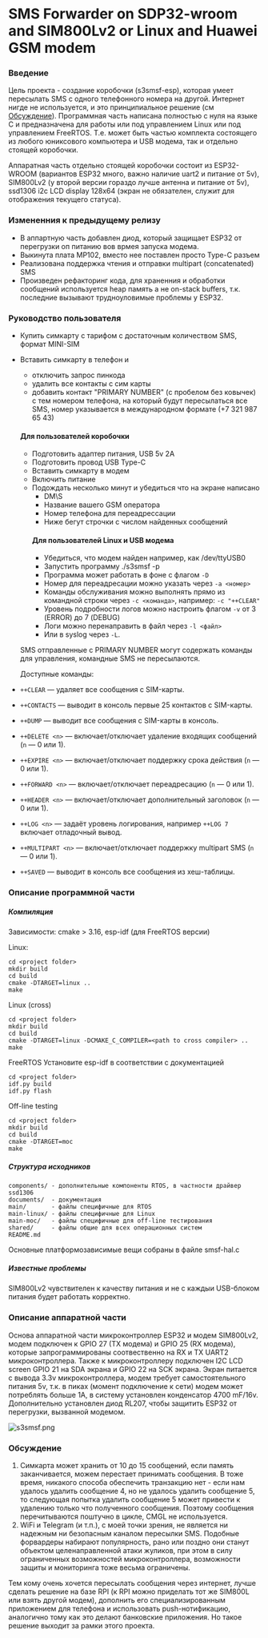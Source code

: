 # SMS Forwarder on SDP32-wroom and SIM800Lv2 or Linux and Huawei GSM modem

### Введение

Цель проекта - создание коробочки (s3smsf-esp), которая умеет пересылать SMS с одного телефонного номера на другой. Интернет нигде не используется, и это принципиальное решение (см [Обсуждение]()).
Программная часть написана полностью с нуля на языке C и предназначена для работы или под управлением Linux или под управлением FreeRTOS.  Т.е. может быть частью комплекта состоящего из любого юниксового компьютера и USB модема, так и отдельно стоящей коробочки.

Аппаратная часть отдельно стоящей коробочки состоит из ESP32-WROOM (вариантов ESP32 много, важно наличие uart2 и питание от 5v), SIM800Lv2 (у второй версии гораздо лучше антенна и питание от 5v), ssd1306 i2c LCD  display 128x64 (экран не обязателен, служит для отображения текущего статуса).

### Измененния к предыдущему релизу
  - В аппартную часть добавлен диод, который защищает ESP32 от перегрузки оп питанию вов врмея запуска модема.
  - Выкинута плата MP102, вместо нее поставлен просто Type-C разъем
  - Реализована поддержка чтения и отправки multipart (concatenated) SMS
  - Произведен рефакторинг кода, для храненния и обработки сообщений используется heap память а не on-stack buffers, т.к. последние вызывают трудноуловимые проблемы у ESP32.


### Руководство пользователя
- Купить симкарту с тарифом с достаточным  количеством SMS, формат MINI-SIM
- Вставить симкарту в телефон и
    - отключить запрос пинкода
    - удалить все контакты с сим карты
    - добавить контакт "PRIMARY NUMBER" (с пробелом без ковычек) с тем номером телефона, на который будут пересылаться все SMS, номер указывается в международном формате (+7 321 987 65 43)
  #### Для пользователей коробочки
  - Подготовить адаптер питания, USB 5v 2A
  - Подготовить провод USB Type-C
  - Вставить симкарту в модем
  - Включить питание
  - Подождать несколько минут и убедиться что на экране написано
      - DM\S <version>
      - Название вашего GSM оператора
      - Номер телефона для переадрессации
      - Ниже бегут строчки с числом найденных сообщений
    #### Для пользователей Linux и USB модема
    - Убедиться, что модем найден например, как /dev/ttyUSB0
    - Запустить программу ./s3smsf -p <port>
    - Программа может работать в фоне с флагом `-D`
    - Номер для переадресации можно указать через `-a <номер>`
    - Команды обслуживания можно выполнять прямо из командной строки через `-c <команда>`, например: `-c "++CLEAR"`
    - Уровень подробности логов можно настроить флагом `-v` от 3 (ERROR) до 7 (DEBUG)
    - Логи можно перенаправить в файл через `-l <файл>`
    - Или в syslog через `-L`.

  SMS отправленные с PRIMARY NUMBER могут содержать команды для управления, командные SMS не пересылаются.

  Доступные команды:
- `++CLEAR` — удаляет все сообщения с SIM-карты.
- `++CONTACTS` — выводит в консоль первые 25 контактов с SIM-карты.
- `++DUMP` — выводит все сообщения с SIM-карты в консоль.
- `++DELETE <n>` — включает/отключает удаление входящих сообщений (`n` — 0 или 1).
- `++EXPIRE <n>` — включает/отключает поддержку срока действия (`n` — 0 или 1).
- `++FORWARD <n>` — включает/отключает переадресацию (`n` — 0 или 1).
- `++HEADER <n>` — включает/отключает дополнительный заголовок (`n` — 0 или 1).
- `++LOG <n>` — задаёт уровень логирования, например `++LOG 7` включает отладочный вывод.
- `++MULTIPART <n>` — включает/отключает поддержку multipart SMS (`n` — 0 или 1).
- `++SAVED` — выводит в консоль все сообщения из хеш-таблицы.

### Описание программной части
##### Компиляция
Зависимости: cmake > 3.16, esp-idf (для FreeRTOS версии)

Linux:

```
cd <project folder>
mkdir build
cd build
cmake -DTARGET=linux ..
make
```

Linux (cross)

```
cd <project folder>
mkdir build
cd build
cmake -DTARGET=linux -DCMAKE_C_COMPILER=<path to cross compiler> ..
make
```

FreeRTOS
Установите esp-idf в соответствии с документацией

```
cd <project folder>
idf.py build
idf.py flash
```

Off-line testing
```
cd <project folder>
mkdir build
cd build
cmake -DTARGET=moc
make
```

##### Структура исходников

```
components/ - дополнительные компоненты RTOS, в частности драйвер ssd1306
documents/  - документация
main/       - файлы специфичные для RTOS
main-linux/ - файлы специфичные для Linux
main-moc/   - файлы специфичные для off-line тестирования
shared/     - файлы общие для всех операционных систем
README.md
```
Основные платформозависимые вещи собраны в файле smsf-hal.c

##### Известные проблемы
SIM800Lv2 чувствителен к качеству питания и не с каждыи USB-блоком питания будет работать корректно.

### Описание аппаратной части
Основа аппаратной части микроконтроллер ESP32 и модем SIM800Lv2, модем подключен к GPIO 27 (TX модема) и GPIO 25 (RX модема), которые запрограммированы соотвественно на RX и TX UART2 микроконтроллера. Также к микроконтроллеру подключен I2C LCD screen GPIO 21 на SDA экрана и GPIO 22 на SCK экрана. Экран питается с вывода 3.3v микроконтроллера, модем требует самостоятельного питания 5v, т.к. в пиках (момент подключение к сети) модем может потреблять больше 1A, в систему установлен конденсатор 4700 mF/16v. Дополнительно установлен диод RL207, чтобы защитить ESP32 от перегрузки, вызванной модемом.

![s3smsf.png]()

### Обсуждение
1. Симкарта может хранить от 10 до 15 сообщений, если память заканчивается, можем перестает принимать сообщения. В тоже время, никакого способа обеспечить транзакцию нет - если нам удалось удалить сообщение 4, но не удалось удалить сообщение 5, то следующая попытка удалить сообщение 5 может привести к удалению только что полученного сообщения. Поэтому сообщения перечитываются поштучно в цикле, CMGL не используется.
2. WiFi и Telegram (и т.п.), с моей точки зрения, не является ни надежным ни безопасным каналом пересылки SMS. Подобные форвардеры набирают популярность, рано или поздно они станут объектом целенаправленной атаки жуликов, при этом в силу ограниченных возможностей микроконтроллера, возможности защиты и мониторинга тоже весьма ограничены.

Тем кому очень хочется пересылать сообщения через интернет, лучше сделать решение на базе RPI (к RPI можно приделать тот же SIM800L или взять другой модем), дополнить его специализированным приложением для телефона и использовать push-нотификацию, аналогично тому как это делают банковские приложения. Но такое решение выходит за рамки этого проекта.

